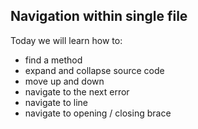 ##  Navigation within single file

Today we will learn how to:
- find a method
- expand and collapse source code
- move up and down
- navigate to the next error
- navigate to line
- navigate to opening / closing brace
